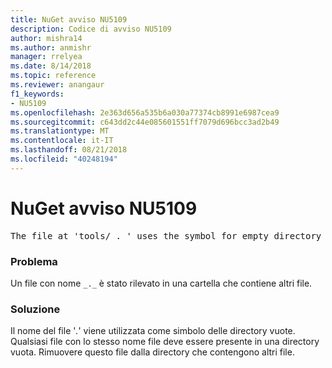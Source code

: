 ```yaml
---
title: NuGet avviso NU5109
description: Codice di avviso NU5109
author: mishra14
ms.author: anmishr
manager: rrelyea
ms.date: 8/14/2018
ms.topic: reference
ms.reviewer: anangaur
f1_keywords:
- NU5109
ms.openlocfilehash: 2e363d656a535b6a030a77374cb8991e6987cea9
ms.sourcegitcommit: c643dd2c44e085601551ff7079d696bcc3ad2b49
ms.translationtype: MT
ms.contentlocale: it-IT
ms.lasthandoff: 08/21/2018
ms.locfileid: "40248194"
---
```

# <a name="nuget-warning-nu5109"></a>NuGet avviso NU5109
<pre>The file at 'tools/_._' uses the symbol for empty directory '_._', but it is present in a directory that contains other files. Please remove this file from directories that contain other files.</pre>

### <a name="issue"></a>Problema

Un file con nome `_._` è stato rilevato in una cartella che contiene altri file.


### <a name="solution"></a>Soluzione

 Il nome del file '_._' viene utilizzata come simbolo delle directory vuote. Qualsiasi file con lo stesso nome file deve essere presente in una directory vuota. Rimuovere questo file dalla directory che contengono altri file.


